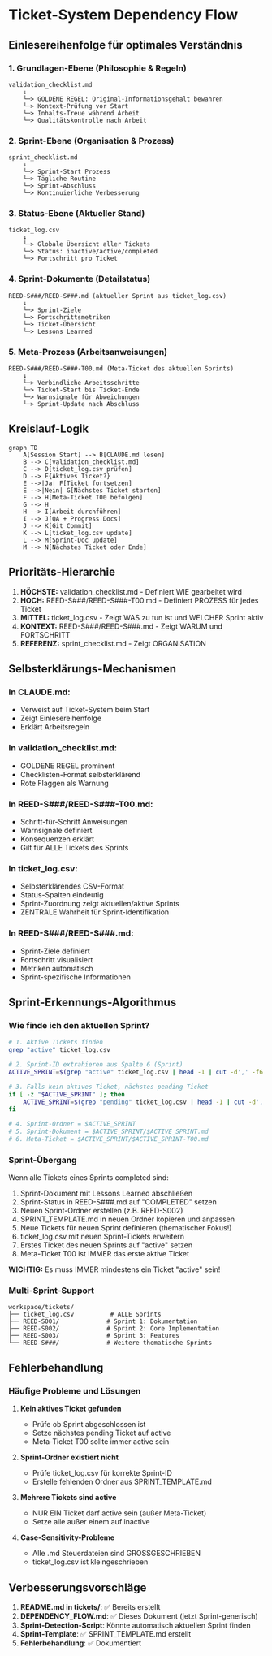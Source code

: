 # Ticket-System Dependency Flow

## Einlesereihenfolge für optimales Verständnis

### 1. Grundlagen-Ebene (Philosophie & Regeln)
```
validation_checklist.md
    ↓
    └─> GOLDENE REGEL: Original-Informationsgehalt bewahren
    └─> Kontext-Prüfung vor Start
    └─> Inhalts-Treue während Arbeit
    └─> Qualitätskontrolle nach Arbeit
```

### 2. Sprint-Ebene (Organisation & Prozess)
```
sprint_checklist.md
    ↓
    └─> Sprint-Start Prozess
    └─> Tägliche Routine
    └─> Sprint-Abschluss
    └─> Kontinuierliche Verbesserung
```

### 3. Status-Ebene (Aktueller Stand)
```
ticket_log.csv
    ↓
    └─> Globale Übersicht aller Tickets
    └─> Status: inactive/active/completed
    └─> Fortschritt pro Ticket
```

### 4. Sprint-Dokumente (Detailstatus)
```
REED-S###/REED-S###.md (aktueller Sprint aus ticket_log.csv)
    ↓
    └─> Sprint-Ziele
    └─> Fortschrittsmetriken
    └─> Ticket-Übersicht
    └─> Lessons Learned
```

### 5. Meta-Prozess (Arbeitsanweisungen)
```
REED-S###/REED-S###-T00.md (Meta-Ticket des aktuellen Sprints)
    ↓
    └─> Verbindliche Arbeitsschritte
    └─> Ticket-Start bis Ticket-Ende
    └─> Warnsignale für Abweichungen
    └─> Sprint-Update nach Abschluss
```

## Kreislauf-Logik

```mermaid
graph TD
    A[Session Start] --> B[CLAUDE.md lesen]
    B --> C[validation_checklist.md]
    C --> D[ticket_log.csv prüfen]
    D --> E{Aktives Ticket?}
    E -->|Ja| F[Ticket fortsetzen]
    E -->|Nein| G[Nächstes Ticket starten]
    F --> H[Meta-Ticket T00 befolgen]
    G --> H
    H --> I[Arbeit durchführen]
    I --> J[QA + Progress Docs]
    J --> K[Git Commit]
    K --> L[ticket_log.csv update]
    L --> M[Sprint-Doc update]
    M --> N[Nächstes Ticket oder Ende]
```

## Prioritäts-Hierarchie

1. **HÖCHSTE:** validation_checklist.md - Definiert WIE gearbeitet wird
2. **HOCH:** REED-S###/REED-S###-T00.md - Definiert PROZESS für jedes Ticket
3. **MITTEL:** ticket_log.csv - Zeigt WAS zu tun ist und WELCHER Sprint aktiv
4. **KONTEXT:** REED-S###/REED-S###.md - Zeigt WARUM und FORTSCHRITT
5. **REFERENZ:** sprint_checklist.md - Zeigt ORGANISATION

## Selbsterklärungs-Mechanismen

### In CLAUDE.md:
- Verweist auf Ticket-System beim Start
- Zeigt Einlesereihenfolge
- Erklärt Arbeitsregeln

### In validation_checklist.md:
- GOLDENE REGEL prominent
- Checklisten-Format selbsterklärend
- Rote Flaggen als Warnung

### In REED-S###/REED-S###-T00.md:
- Schritt-für-Schritt Anweisungen
- Warnsignale definiert
- Konsequenzen erklärt
- Gilt für ALLE Tickets des Sprints

### In ticket_log.csv:
- Selbsterklärendes CSV-Format
- Status-Spalten eindeutig
- Sprint-Zuordnung zeigt aktuellen/aktive Sprints
- ZENTRALE Wahrheit für Sprint-Identifikation

### In REED-S###/REED-S###.md:
- Sprint-Ziele definiert
- Fortschritt visualisiert
- Metriken automatisch
- Sprint-spezifische Informationen

## Sprint-Erkennungs-Algorithmus

### Wie finde ich den aktuellen Sprint?

```bash
# 1. Aktive Tickets finden
grep "active" ticket_log.csv

# 2. Sprint-ID extrahieren aus Spalte 6 (Sprint)
ACTIVE_SPRINT=$(grep "active" ticket_log.csv | head -1 | cut -d',' -f6 | sed 's/S/REED-S/')

# 3. Falls kein aktives Ticket, nächstes pending Ticket
if [ -z "$ACTIVE_SPRINT" ]; then
    ACTIVE_SPRINT=$(grep "pending" ticket_log.csv | head -1 | cut -d',' -f6 | sed 's/S/REED-S/')
fi

# 4. Sprint-Ordner = $ACTIVE_SPRINT
# 5. Sprint-Dokument = $ACTIVE_SPRINT/$ACTIVE_SPRINT.md
# 6. Meta-Ticket = $ACTIVE_SPRINT/$ACTIVE_SPRINT-T00.md
```

### Sprint-Übergang

Wenn alle Tickets eines Sprints completed sind:
1. Sprint-Dokument mit Lessons Learned abschließen
2. Sprint-Status in REED-S###.md auf "COMPLETED" setzen
3. Neuen Sprint-Ordner erstellen (z.B. REED-S002)
4. SPRINT_TEMPLATE.md in neuen Ordner kopieren und anpassen
5. Neue Tickets für neuen Sprint definieren (thematischer Fokus!)
6. ticket_log.csv mit neuen Sprint-Tickets erweitern
7. Erstes Ticket des neuen Sprints auf "active" setzen
8. Meta-Ticket T00 ist IMMER das erste aktive Ticket

**WICHTIG:** Es muss IMMER mindestens ein Ticket "active" sein!

### Multi-Sprint-Support

```
workspace/tickets/
├── ticket_log.csv          # ALLE Sprints
├── REED-S001/             # Sprint 1: Dokumentation
├── REED-S002/             # Sprint 2: Core Implementation
├── REED-S003/             # Sprint 3: Features
└── REED-S###/             # Weitere thematische Sprints
```

## Fehlerbehandlung

### Häufige Probleme und Lösungen

1. **Kein aktives Ticket gefunden**
   - Prüfe ob Sprint abgeschlossen ist
   - Setze nächstes pending Ticket auf active
   - Meta-Ticket T00 sollte immer active sein

2. **Sprint-Ordner existiert nicht**
   - Prüfe ticket_log.csv für korrekte Sprint-ID
   - Erstelle fehlenden Ordner aus SPRINT_TEMPLATE.md

3. **Mehrere Tickets sind active**
   - NUR EIN Ticket darf active sein (außer Meta-Ticket)
   - Setze alle außer einem auf inactive

4. **Case-Sensitivity-Probleme**
   - Alle .md Steuerdateien sind GROSSGESCHRIEBEN
   - ticket_log.csv ist kleingeschrieben

## Verbesserungsvorschläge

1. **README.md in tickets/**: ✅ Bereits erstellt
2. **DEPENDENCY_FLOW.md**: ✅ Dieses Dokument (jetzt Sprint-generisch)
3. **Sprint-Detection-Script**: Könnte automatisch aktuellen Sprint finden
4. **Sprint-Template**: ✅ SPRINT_TEMPLATE.md erstellt
5. **Fehlerbehandlung**: ✅ Dokumentiert